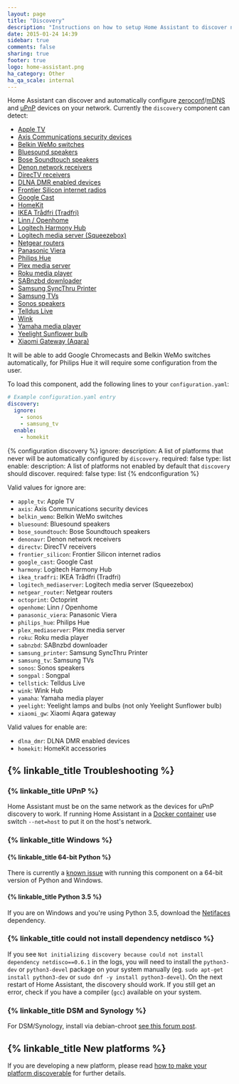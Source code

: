```yaml
---
layout: page
title: "Discovery"
description: "Instructions on how to setup Home Assistant to discover new devices."
date: 2015-01-24 14:39
sidebar: true
comments: false
sharing: true
footer: true
logo: home-assistant.png
ha_category: Other
ha_qa_scale: internal
---
```


Home Assistant can discover and automatically configure [zeroconf](https://en.wikipedia.org/wiki/Zero-configuration_networking)/[mDNS](https://en.wikipedia.org/wiki/Multicast_DNS) and [uPnP](https://en.wikipedia.org/wiki/Universal_Plug_and_Play) devices on your network. Currently the `discovery` component can detect:

 * [Apple TV](/components/apple_tv/)
 * [Axis Communications security devices](/components/axis/)
 * [Belkin WeMo switches](/components/wemo/)
 * [Bluesound speakers](/components/media_player.bluesound/)
 * [Bose Soundtouch speakers](/components/media_player.soundtouch/)
 * [Denon network receivers](/components/media_player.denonavr/)
 * [DirecTV receivers](/components/media_player.directv/)
 * [DLNA DMR enabled devices](/components/media_player.dlna_dmr/)
 * [Frontier Silicon internet radios](/components/media_player.frontier_silicon/)
 * [Google Cast](/components/media_player.cast/)
 * [HomeKit](/components/homekit_controller/)
 * [IKEA Trådfri (Tradfri)](/components/tradfri/)
 * [Linn / Openhome](/components/media_player.openhome/)
 * [Logitech Harmony Hub](/components/remote.harmony/)
 * [Logitech media server (Squeezebox)](/components/media_player.squeezebox/)
 * [Netgear routers](/components/device_tracker.netgear/)
 * [Panasonic Viera](/components/media_player.panasonic_viera/)
 * [Philips Hue](/components/light.hue/)
 * [Plex media server](/components/media_player.plex/)
 * [Roku media player](/components/media_player.roku/)
 * [SABnzbd downloader](/components/sensor.sabnzbd/)
 * [Samsung SyncThru Printer](/components/sensor.syncthru/)
 * [Samsung TVs](/components/media_player.samsungtv/)
 * [Sonos speakers](/components/media_player.sonos/)
 * [Telldus Live](/components/tellduslive/)
 * [Wink](/components/wink/)
 * [Yamaha media player](/components/media_player.yamaha/)
 * [Yeelight Sunflower bulb](/components/light.yeelightsunflower/)
 * [Xiaomi Gateway (Aqara)](/components/xiaomi_aqara/)

It will be able to add Google Chromecasts and Belkin WeMo switches automatically,
for Philips Hue it will require some configuration from the user.

To load this component, add the following lines to your `configuration.yaml`:

```yaml
# Example configuration.yaml entry
discovery:
  ignore:
    - sonos
    - samsung_tv
  enable:
    - homekit
```

{% configuration discovery %}
ignore:
  description: A list of platforms that never will be automatically configured by `discovery`.
  required: false
  type: list
enable:
  description: A list of platforms not enabled by default that `discovery` should discover.
  required: false
  type: list
{% endconfiguration %}

Valid values for ignore are:

 * `apple_tv`: Apple TV
 * `axis`: Axis Communications security devices
 * `belkin_wemo`: Belkin WeMo switches
 * `bluesound`: Bluesound speakers
 * `bose_soundtouch`: Bose Soundtouch speakers
 * `denonavr`: Denon network receivers
 * `directv`: DirecTV receivers
 * `frontier_silicon`: Frontier Silicon internet radios
 * `google_cast`: Google Cast
 * `harmony`: Logitech Harmony Hub
 * `ikea_tradfri`: IKEA Trådfri (Tradfri)
 * `logitech_mediaserver`: Logitech media server (Squeezebox)
 * `netgear_router`: Netgear routers
 * `octoprint`: Octoprint
 * `openhome`: Linn / Openhome
 * `panasonic_viera`: Panasonic Viera
 * `philips_hue`: Philips Hue
 * `plex_mediaserver`: Plex media server
 * `roku`: Roku media player
 * `sabnzbd`: SABnzbd downloader
 * `samsung_printer`: Samsung SyncThru Printer
 * `samsung_tv`: Samsung TVs
 * `sonos`: Sonos speakers
 * `songpal` : Songpal
 * `tellstick`: Telldus Live
 * `wink`: Wink Hub
 * `yamaha`: Yamaha media player
 * `yeelight`: Yeelight lamps and bulbs (not only Yeelight Sunflower bulb)
 * `xiaomi_gw`: Xiaomi Aqara gateway

Valid values for enable are:

 * `dlna_dmr`: DLNA DMR enabled devices
 * `homekit`: HomeKit accessories

## {% linkable_title Troubleshooting %}

### {% linkable_title UPnP %}

Home Assistant must be on the same network as the devices for uPnP discovery to work.
If running Home Assistant in a [Docker container](/docs/installation/docker/) use switch `--net=host` to put it on the host's network.

### {% linkable_title Windows %}

#### {% linkable_title 64-bit Python %}
There is currently a <a href='https://bitbucket.org/al45tair/netifaces/issues/17/dll-fails-to-load-windows-81-64bit'>known issue</a> with running this component on a 64-bit version of Python and Windows.

#### {% linkable_title Python 3.5 %}

If you are on Windows and you're using Python 3.5, download the [Netifaces](http://www.lfd.uci.edu/~gohlke/pythonlibs/#netifaces) dependency.

### {% linkable_title could not install dependency netdisco %}

If you see `Not initializing discovery because could not install dependency netdisco==0.6.1` in the logs, you will need to install the `python3-dev` or `python3-devel` package on your system manually (eg. `sudo apt-get install python3-dev` or `sudo dnf -y install python3-devel`). On the next restart of Home Assistant, the discovery should work. If you still get an error, check if you have a compiler (`gcc`) available on your system.

### {% linkable_title DSM and Synology %}

For DSM/Synology, install via debian-chroot [see this forum post](https://community.home-assistant.io/t/error-starting-home-assistant-on-synology-for-first-time/917/15).

## {% linkable_title New platforms %}

If you are developing a new platform, please read [how to make your platform discoverable](/developers/component_discovery/) for further details.
